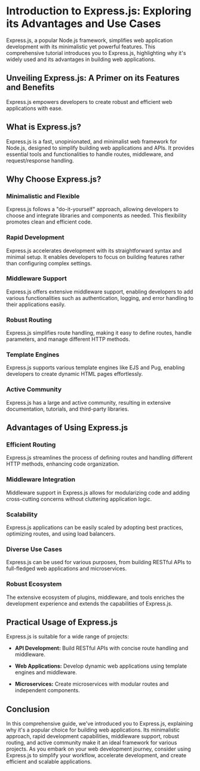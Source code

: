 # Introduction to Express.js: Exploring its Advantages and Use Cases

Express.js, a popular Node.js framework, simplifies web application development with its minimalistic yet powerful features. This comprehensive tutorial introduces you to Express.js, highlighting why it's widely used and its advantages in building web applications.

## Unveiling Express.js: A Primer on its Features and Benefits

Express.js empowers developers to create robust and efficient web applications with ease.

## What is Express.js?

Express.js is a fast, unopinionated, and minimalist web framework for Node.js, designed to simplify building web applications and APIs. It provides essential tools and functionalities to handle routes, middleware, and request/response handling.

## Why Choose Express.js?

### Minimalistic and Flexible

Express.js follows a "do-it-yourself" approach, allowing developers to choose and integrate libraries and components as needed. This flexibility promotes clean and efficient code.

### Rapid Development

Express.js accelerates development with its straightforward syntax and minimal setup. It enables developers to focus on building features rather than configuring complex settings.

### Middleware Support

Express.js offers extensive middleware support, enabling developers to add various functionalities such as authentication, logging, and error handling to their applications easily.

### Robust Routing

Express.js simplifies route handling, making it easy to define routes, handle parameters, and manage different HTTP methods.

### Template Engines

Express.js supports various template engines like EJS and Pug, enabling developers to create dynamic HTML pages effortlessly.

### Active Community

Express.js has a large and active community, resulting in extensive documentation, tutorials, and third-party libraries.

## Advantages of Using Express.js

### Efficient Routing

Express.js streamlines the process of defining routes and handling different HTTP methods, enhancing code organization.

### Middleware Integration

Middleware support in Express.js allows for modularizing code and adding cross-cutting concerns without cluttering application logic.

### Scalability

Express.js applications can be easily scaled by adopting best practices, optimizing routes, and using load balancers.

### Diverse Use Cases

Express.js can be used for various purposes, from building RESTful APIs to full-fledged web applications and microservices.

### Robust Ecosystem

The extensive ecosystem of plugins, middleware, and tools enriches the development experience and extends the capabilities of Express.js.

## Practical Usage of Express.js

Express.js is suitable for a wide range of projects:

- **API Development:** Build RESTful APIs with concise route handling and middleware.

- **Web Applications:** Develop dynamic web applications using template engines and middleware.

- **Microservices:** Create microservices with modular routes and independent components.

## Conclusion

In this comprehensive guide, we've introduced you to Express.js, explaining why it's a popular choice for building web applications. Its minimalistic approach, rapid development capabilities, middleware support, robust routing, and active community make it an ideal framework for various projects. As you embark on your web development journey, consider using Express.js to simplify your workflow, accelerate development, and create efficient and scalable applications.